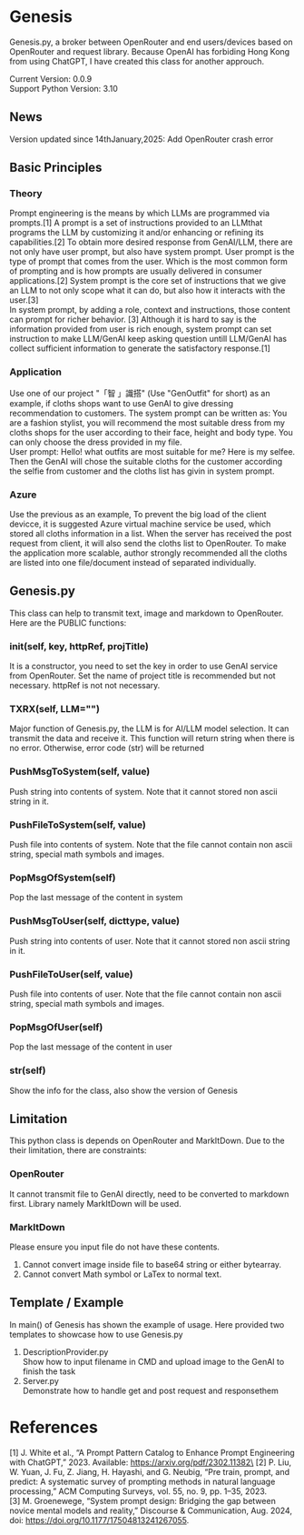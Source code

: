 # Genesis
Genesis.py, a broker between OpenRouter and end users/devices based on OpenRouter and request library. Because OpenAI has forbiding Hong Kong from using ChatGPT, I have created this class for another approuch.

Current Version: 0.0.9\
Support Python Version: 3.10

## News
Version updated since 14thJanuary,2025:
Add OpenRouter crash error

## Basic Principles
### Theory
Prompt engineering is the means by which LLMs are programmed via prompts.[1] A prompt is a set of instructions provided to an LLMthat programs the LLM by customizing it and/or enhancing or refining its capabilities.[2] To obtain more desired response from GenAI/LLM, there are not only have user prompt, but also have system prompt. User prompt is the type of prompt that comes from the user. Which is the most common form of prompting and is how prompts are usually delivered in consumer applications.[2] System prompt is the core set of instructions that we give an LLM to not only scope what it can do, but also how it interacts with the user.[3]\
In system prompt, by adding a role, context and instructions, those content can prompt for richer behavior. [3] Although it is hard to say is the information provided from user is rich enough, system prompt can set instruction to make LLM/GenAI keep asking question untill LLM/GenAI has collect sufficient information to generate the satisfactory response.[1]

### Application
Use one of our project "「智 」識搭" (Use "GenOutfit" for short) as an example, if cloths shops want to use GenAI to give dressing recommendation to customers. The system prompt can be written as: You are a fashion stylist, you will recommend the most suitable dress from my cloths shops for the user according to their face, height and body type. You can only choose the dress provided in my file.\
User prompt: Hello! what outfits are most suitable for me? Here is my selfee.\
Then the GenAI will chose the suitable cloths for the customer according the selfie from customer and the cloths list has givin in system prompt.

### Azure
Use the previous as an example, To prevent the big load of the client devicce, it is suggested Azure virtual machine service be used, which stored all cloths information in a list. When the server has received the post request from client, it will also send the cloths list to OpenRouter. To make the application more scalable, author strongly recommended all the cloths are listed into one file/document instead of separated individually.

## Genesis.py
This class can help to transmit text, image and markdown to OpenRouter. Here are the PUBLIC functions:

### __init__(self, key, httpRef, projTitle)
It is a constructor, you need to set the key in order to use GenAI service from OpenRouter. Set the name of project title is recommended but not necessary. httpRef is not not necessary.

### TXRX(self, LLM="")
Major function of Genesis.py, the LLM is for AI/LLM model selection. It can transmit the data and receive it. This function will return string when there is no error. Otherwise, error code (str) will be returned

### PushMsgToSystem(self, value)
Push string into contents of system. Note that it cannot stored non ascii string in it.

### PushFileToSystem(self, value)
Push file into contents of system. Note that the file cannot contain non ascii string, special math symbols and images.

### PopMsgOfSystem(self)
Pop the last message of the content in system

### PushMsgToUser(self, dicttype, value)
Push string into contents of user. Note that it cannot stored non ascii string in it.

### PushFileToUser(self, value)
Push file into contents of user. Note that the file cannot contain non ascii string, special math symbols and images.

### PopMsgOfUser(self)
Pop the last message of the content in user

### __str__(self)
Show the info for the class, also show the version of Genesis

## Limitation
This python class is depends on OpenRouter and MarkItDown. Due to the their limitation, there are constraints:

### OpenRouter
It cannot transmit file to GenAI directly, need to be converted to markdown first. Library namely MarkItDown will be used.

### MarkItDown
Please ensure you input file do not have these contents.
1. Cannot convert image inside file to base64 string or either bytearray.
2. Cannot convert Math symbol or LaTex to normal text.

## Template / Example
In main() of Genesis has shown the example of usage. Here provided two templates to showcase how to use Genesis.py
1. DescriptionProvider.py\
   Show how to input filename in CMD and upload image to the GenAI to finish the task
2. Server.py\
   Demonstrate how to handle get and post request and responsethem

# References
[1] J. White et al., “A Prompt Pattern Catalog to Enhance Prompt Engineering with ChatGPT,” 2023. Available: https://arxiv.org/pdf/2302.11382\
[2] P. Liu, W. Yuan, J. Fu, Z. Jiang, H. Hayashi, and G. Neubig, “Pre train, prompt, and predict: A systematic survey of prompting methods in natural language processing,” ACM Computing Surveys, vol. 55, no. 9, pp. 1–35, 2023.\
[3] M. Groenewege, “System prompt design: Bridging the gap between novice mental models and reality,” Discourse & Communication, Aug. 2024, doi: https://doi.org/10.1177/17504813241267055.

